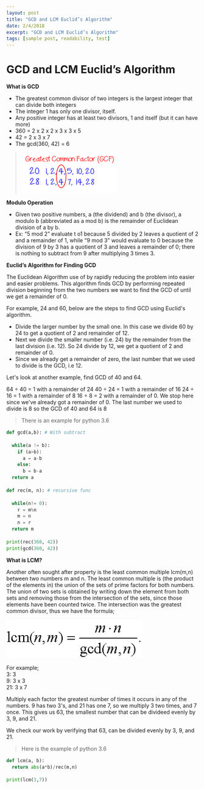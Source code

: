 ```yaml
---
layout: post
title: "GCD and LCM Euclid’s Algorithm"
date: 2/4/2018
excerpt: "GCD and LCM Euclid’s Algorithm"
tags: [sample post, readability, test]
---
```

**GCD and LCM Euclid’s Algorithm**
===
**What is GCD** 

+	The greatest common divisor of two integers is the largest integer that can divide both integers
+	The integer 1 has only one divisor, itself. 
+	Any positive integer has at least two divisors, 1 and itself (but it can have more)
+	360 = 2 x 2 x 2 x 3 x 3 x 5
+	42 = 2 x 3 x 7
+	The gcd(360, 42) =  6

>![gcd-lcm](/assets/img/gcd-lcm.png)

**Modulo Operation** 

+	Given two positive numbers, a (the dividend) and b (the divisor), a modulo b (abbreviated as a mod b) is the remainder of Euclidean division of a by b.
+	Ex: “5 mod 2” evaluate t o1 because 5 divided by 2 leaves a quotient of 2 and a remainder of 1, while “9 mod 3” would evaluate to 0 because the division of 9 by 3 has a quotient of 3 and leaves a remainder of 0; there is nothing to subtract from 9 after multiplying 3 times 3.

**Euclid’s Algorithm for Finding GCD**

The Euclidean Algorithm use of by rapidly reducing the problem into easier and easier problems. This algorithm finds GCD by performing repeated division beginning from the two numbers we want to find the GCD of until we get a remainder of 0. 

For example, 24 and 60, below are the steps to find GCD using Euclid's algorithm.

+ Divide the larger number by the small one. In this case we divide 60 by 24 to get a quotient of 2 and remainder of 12.
+ Next we divide the smaller number (i.e. 24) by the remainder from the last division (i.e. 12). So 24 divide by 12, we get a quotient of 2 and remainder of 0.
+ Since we already get a remainder of zero, the last number that we used to divide is the GCD, i.e 12.

Let's look at another example, find GCD of 40 and 64.

64 ÷ 40 = 1 with a remainder of 24
40 ÷ 24 = 1 with a remainder of 16
24 ÷ 16 = 1 with a remainder of 8
16 ÷ 8 = 2 with a remainder of 0.
We stop here since we've already got a remainder of 0. The last number we used to divide is 8 so the GCD of 40 and 64 is 8

> There is an example for python 3.6 

```python
def gcd(a,b): # With subtract 
  
  while(a != b):
    if (a>b):
      a = a-b
    else:
      b = b-a
  return a
  
def rec(m, n): # recursive func
  
  while(n!= 0):
    r = m%n
    m = n
    n = r
  return m

print(rec(360, 42))
print(gcd(360, 42))
```
**What is LCM?**

Another often sought after property is the least common multiple lcm(m,n) between two numbers m and n. The least common multiple is (the product of the elements in) the union of the sets of prime factors for both numbers. The union of two sets is obtained by writing down the element from both sets and removing those from the intersection of the sets, since those elements have been counted twice. The intersection was the greatest common divisor, thus we have the formula;

 ![lcm_](/assets/img/lcm_.gif)
 
For example;
<br /> 3: 3
<br /> 9: 3 x 3
<br /> 21: 3 x 7

Multiply each factor the greatest number of times it occurs in any of the numbers. 9 has two 3's, and 21 has one 7, so we multiply 3 two times, and 7 once. This gives us 63, the smallest number that can be divideed evenly by 3, 9, and 21.

We check our work by verifying that 63, can be divided evenly by 3, 9, and 21.

> Here is the example of python 3.6

```python
def lcm(a, b):  
  return abs(a*b)/rec(m,n)
  
print(lcm(3,7))
```



